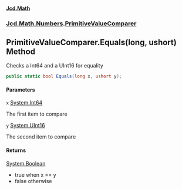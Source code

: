 #### [Jcd.Math](index.md 'index')
### [Jcd.Math.Numbers](Jcd.Math.Numbers.md 'Jcd.Math.Numbers').[PrimitiveValueComparer](Jcd.Math.Numbers.PrimitiveValueComparer.md 'Jcd.Math.Numbers.PrimitiveValueComparer')

## PrimitiveValueComparer.Equals(long, ushort) Method

Checks a Int64 and a UInt16 for equality

```csharp
public static bool Equals(long x, ushort y);
```
#### Parameters

<a name='Jcd.Math.Numbers.PrimitiveValueComparer.Equals(long,ushort).x'></a>

`x` [System.Int64](https://docs.microsoft.com/en-us/dotnet/api/System.Int64 'System.Int64')

The first item to compare

<a name='Jcd.Math.Numbers.PrimitiveValueComparer.Equals(long,ushort).y'></a>

`y` [System.UInt16](https://docs.microsoft.com/en-us/dotnet/api/System.UInt16 'System.UInt16')

The second item to compare

#### Returns
[System.Boolean](https://docs.microsoft.com/en-us/dotnet/api/System.Boolean 'System.Boolean')  
*  true when x == y  
*  false otherwise